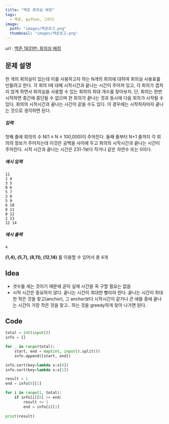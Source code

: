 ```yaml
---
title: "백준 회의실 배정"
tags:
  - 백준, python, 그리디
image:
  path: "images/백준로고.png"
  thumbnail: "images/백준로고.png"
---
```

url : [백준 1931번: 회의실 배정](https://www.acmicpc.net/problem/1931)

## 문제 설명
한 개의 회의실이 있는데 이를 사용하고자 하는 N개의 회의에 대하여 회의실 사용표를 만들려고 한다. 각 회의 I에 대해 시작시간과 끝나는 시간이 주어져 있고, 각 회의가 겹치지 않게 하면서 회의실을 사용할 수 있는 회의의 최대 개수를 찾아보자. 단, 회의는 한번 시작하면 중간에 중단될 수 없으며 한 회의가 끝나는 것과 동시에 다음 회의가 시작될 수 있다. 회의의 시작시간과 끝나는 시간이 같을 수도 있다. 이 경우에는 시작하자마자 끝나는 것으로 생각하면 된다.

##### 입력
첫째 줄에 회의의 수 N(1 ≤ N ≤ 100,000)이 주어진다. 둘째 줄부터 N+1 줄까지 각 회의의 정보가 주어지는데 이것은 공백을 사이에 두고 회의의 시작시간과 끝나는 시간이 주어진다. 시작 시간과 끝나는 시간은 231-1보다 작거나 같은 자연수 또는 0이다.


##### 예시 입력
	11
	1 4
	3 5
	0 6
	5 7
	3 8
	5 9
	6 10
	8 11
	8 12
	2 13
	12 14

##### 예시 출력 
	4

**(1,4), (5,7), (8,11), (12,14)** 를 이용할 수 있어서 총 4개 

## Idea
- 갯수를 세는 것이기 때문에 굳이 실제 시간을 꼭 구할 필요는 없음
- 시작 시간은 중요하지 않다. 끝나는 시간이 최대한 빨라야 한다.
	끝나는 시간이 최대한 작은 것을 찾고(anchor), 그 anchor보다 시작시간이 같거나 큰 애들 중에 끝나는 시간이 가장 작은 것을 찾고.. 하는 것을 greedy하게 찾아 나가면 된다.

## Code
```python
total = int(input())
info = []

for _ in range(total):
	start, end = map(int, input().split())
	info.append([start, end])

info.sort(key=lambda x:x[0])
info.sort(key=lambda x:x[1])

result = 1
end = info[0][1]

for i in range(1, total):
	if info[i][0] >= end:
		result += 1
		end = info[i][1]
		
print(result)
```
